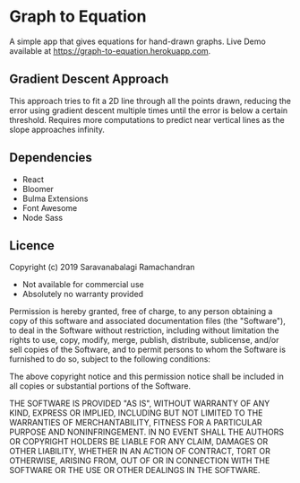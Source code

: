 # Graph to Equation

A simple app that gives equations for hand-drawn graphs. Live Demo available at https://graph-to-equation.herokuapp.com.


## Gradient Descent Approach

This approach tries to fit a 2D line through all the points drawn, reducing the error using gradient descent multiple times until the error is below a certain threshold. Requires more computations to predict near vertical lines as the slope approaches infinity.

## Dependencies

- React
- Bloomer 
- Bulma Extensions
- Font Awesome
- Node Sass

## Licence

Copyright (c) 2019 Saravanabalagi Ramachandran

- Not available for commercial use
- Absolutely no warranty provided

Permission is hereby granted, free of charge, to any person obtaining a copy of this software and associated documentation files (the "Software"), to deal in the Software without restriction, including without limitation the rights to use, copy, modify, merge, publish, distribute, sublicense, and/or sell copies of the Software, and to permit persons to whom the Software is furnished to do so, subject to the following conditions:

The above copyright notice and this permission notice shall be included in all copies or substantial portions of the Software.

THE SOFTWARE IS PROVIDED "AS IS", WITHOUT WARRANTY OF ANY KIND, EXPRESS OR IMPLIED, INCLUDING BUT NOT LIMITED TO THE WARRANTIES OF MERCHANTABILITY, FITNESS FOR A PARTICULAR PURPOSE AND NONINFRINGEMENT. IN NO EVENT SHALL THE AUTHORS OR COPYRIGHT HOLDERS BE LIABLE FOR ANY CLAIM, DAMAGES OR OTHER LIABILITY, WHETHER IN AN ACTION OF CONTRACT, TORT OR OTHERWISE, ARISING FROM, OUT OF OR IN CONNECTION WITH THE SOFTWARE OR THE USE OR OTHER DEALINGS IN THE SOFTWARE.